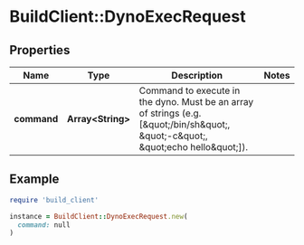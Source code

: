 # BuildClient::DynoExecRequest

## Properties

| Name | Type | Description | Notes |
| ---- | ---- | ----------- | ----- |
| **command** | **Array&lt;String&gt;** | Command to execute in the dyno. Must be an array of strings (e.g. [\&quot;/bin/sh\&quot;, \&quot;-c\&quot;, \&quot;echo hello\&quot;]). |  |

## Example

```ruby
require 'build_client'

instance = BuildClient::DynoExecRequest.new(
  command: null
)
```

